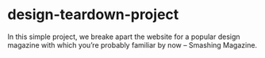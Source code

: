 # design-teardown-project
In this simple project, we breake apart the website for a popular design magazine with which you’re probably familiar by now – Smashing Magazine. 
